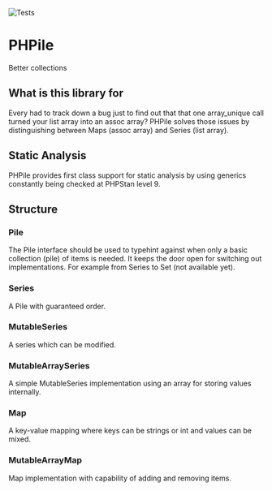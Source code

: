 ![Tests](https://github.com/N-Silbernagel/PHPile/actions/workflows/test.yml/badge.svg)

# PHPile
Better collections

## What is this library for
Every had to track down a bug just to find out that that one array_unique call turned your list array into an assoc array? PHPile solves those issues by distinguishing between Maps (assoc array) and Series (list array).  

## Static Analysis
PHPile provides first class support for static analysis by using generics constantly being checked at PHPStan level 9.

## Structure
### Pile
The Pile interface should be used to typehint against when only a basic collection (pile) of items is needed. It keeps the door open for switching out implementations. For example from Series to Set (not available yet).

### Series
A Pile with guaranteed order.

### MutableSeries
A series which can be modified.

### MutableArraySeries
A simple MutableSeries implementation using an array for storing values internally.

### Map
A key-value mapping where keys can be strings or int and values can be mixed.

### MutableArrayMap
Map implementation with capability of adding and removing items.
